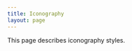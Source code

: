 ```yaml
---
title: Iconography
layout: page
---
```


<p class="t-5">This page describes iconography styles.</p>
